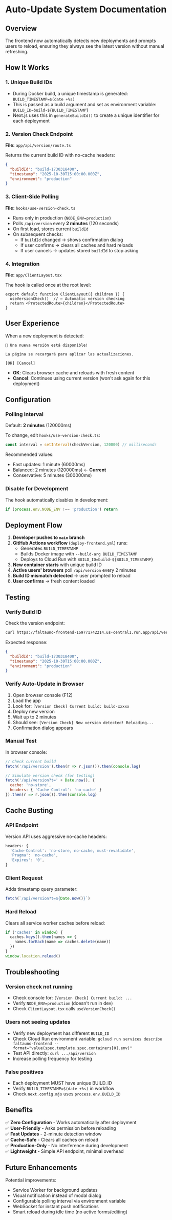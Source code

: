 # Auto-Update System Documentation

## Overview
The frontend now automatically detects new deployments and prompts users to reload, ensuring they always see the latest version without manual refreshing.

## How It Works

### 1. **Unique Build IDs**
- During Docker build, a unique timestamp is generated: `BUILD_TIMESTAMP=$(date +%s)`
- This is passed as a build argument and set as environment variable: `BUILD_ID=build-${BUILD_TIMESTAMP}`
- Next.js uses this in `generateBuildId()` to create a unique identifier for each deployment

### 2. **Version Check Endpoint**
**File:** `app/api/version/route.ts`

Returns the current build ID with no-cache headers:
```json
{
  "buildId": "build-1730318400",
  "timestamp": "2025-10-30T15:00:00.000Z",
  "environment": "production"
}
```

### 3. **Client-Side Polling**
**File:** `hooks/use-version-check.ts`

- Runs only in production (`NODE_ENV=production`)
- Polls `/api/version` every **2 minutes** (120 seconds)
- On first load, stores current `buildId`
- On subsequent checks:
  - If `buildId` changed → shows confirmation dialog
  - If user confirms → clears all caches and hard reloads
  - If user cancels → updates stored `buildId` to stop asking

### 4. **Integration**
**File:** `app/ClientLayout.tsx`

The hook is called once at the root level:
```tsx
export default function ClientLayout({ children }) {
  useVersionCheck()  // ← Automatic version checking
  return <ProtectedRoute>{children}</ProtectedRoute>
}
```

## User Experience

When a new deployment is detected:

```
🎉 Una nueva versión está disponible!

La página se recargará para aplicar las actualizaciones.

[OK] [Cancel]
```

- **OK**: Clears browser cache and reloads with fresh content
- **Cancel**: Continues using current version (won't ask again for this deployment)

## Configuration

### Polling Interval
Default: **2 minutes** (120000ms)

To change, edit `hooks/use-version-check.ts`:
```typescript
const interval = setInterval(checkVersion, 120000) // milliseconds
```

Recommended values:
- Fast updates: 1 minute (60000ms)
- Balanced: 2 minutes (120000ms) ← **Current**
- Conservative: 5 minutes (300000ms)

### Disable for Development
The hook automatically disables in development:
```typescript
if (process.env.NODE_ENV !== 'production') return
```

## Deployment Flow

1. **Developer pushes to `main` branch**
2. **GitHub Actions workflow** (`deploy-frontend.yml`) runs:
   - Generates `BUILD_TIMESTAMP`
   - Builds Docker image with `--build-arg BUILD_TIMESTAMP`
   - Deploys to Cloud Run with `BUILD_ID=build-${BUILD_TIMESTAMP}`
3. **New container starts** with unique build ID
4. **Active users' browsers** poll `/api/version` every 2 minutes
5. **Build ID mismatch detected** → user prompted to reload
6. **User confirms** → fresh content loaded

## Testing

### Verify Build ID
Check the version endpoint:
```bash
curl https://faltauno-frontend-169771742214.us-central1.run.app/api/version
```

Expected response:
```json
{
  "buildId": "build-1730318400",
  "timestamp": "2025-10-30T15:00:00.000Z",
  "environment": "production"
}
```

### Verify Auto-Update in Browser
1. Open browser console (F12)
2. Load the app
3. Look for: `[Version Check] Current build: build-xxxxx`
4. Deploy new version
5. Wait up to 2 minutes
6. Should see: `[Version Check] New version detected! Reloading...`
7. Confirmation dialog appears

### Manual Test
In browser console:
```javascript
// Check current build
fetch('/api/version').then(r => r.json()).then(console.log)

// Simulate version check (for testing)
fetch('/api/version?t=' + Date.now(), {
  cache: 'no-store',
  headers: { 'Cache-Control': 'no-cache' }
}).then(r => r.json()).then(console.log)
```

## Cache Busting

### API Endpoint
Version API uses aggressive no-cache headers:
```typescript
headers: {
  'Cache-Control': 'no-store, no-cache, must-revalidate',
  'Pragma': 'no-cache',
  'Expires': '0',
}
```

### Client Request
Adds timestamp query parameter:
```typescript
fetch(`/api/version?t=${Date.now()}`)
```

### Hard Reload
Clears all service worker caches before reload:
```typescript
if ('caches' in window) {
  caches.keys().then(names => {
    names.forEach(name => caches.delete(name))
  })
}
window.location.reload()
```

## Troubleshooting

### Version check not running
- Check console for: `[Version Check] Current build: ...`
- Verify `NODE_ENV=production` (doesn't run in dev)
- Check `ClientLayout.tsx` calls `useVersionCheck()`

### Users not seeing updates
- Verify new deployment has different `BUILD_ID`
- Check Cloud Run environment variable: `gcloud run services describe faltauno-frontend --format="value(spec.template.spec.containers[0].env)"`
- Test API directly: `curl .../api/version`
- Increase polling frequency for testing

### False positives
- Each deployment MUST have unique BUILD_ID
- Verify `BUILD_TIMESTAMP=$(date +%s)` in workflow
- Check `next.config.mjs` uses `process.env.BUILD_ID`

## Benefits

✅ **Zero Configuration** - Works automatically after deployment  
✅ **User-Friendly** - Asks permission before reloading  
✅ **Fast Updates** - 2-minute detection window  
✅ **Cache-Safe** - Clears all caches on reload  
✅ **Production-Only** - No interference during development  
✅ **Lightweight** - Simple API endpoint, minimal overhead  

## Future Enhancements

Potential improvements:
- Service Worker for background updates
- Visual notification instead of modal dialog
- Configurable polling interval via environment variable
- WebSocket for instant push notifications
- Smart reload during idle time (no active forms/editing)
